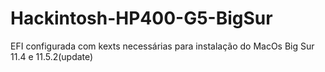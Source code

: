 # Hackintosh-HP400-G5-BigSur
EFI configurada com kexts necessárias para instalação do MacOs Big Sur 11.4 e 11.5.2(update)
